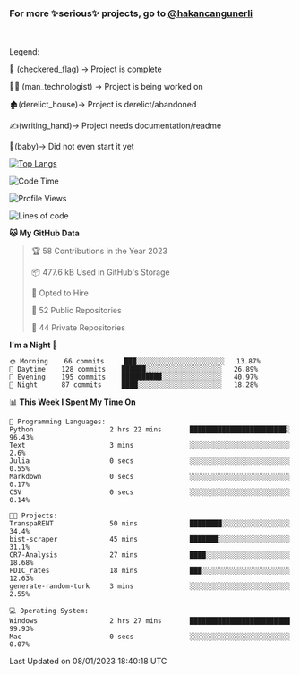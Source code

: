 ### For more ✨serious✨ projects, go to [@hakancangunerli](https://github.com/hakancangunerli)

<br>
<br>
Legend:

🏁 (checkered_flag) -> Project is complete

👨‍💻 (man_technologist)   -> Project is being worked on

🏚️(derelict_house)-> Project is derelict/abandoned

✍️(writing_hand)-> Project needs documentation/readme

👶(baby)-> Did not even start it yet

[![Top Langs](https://github-readme-stats.vercel.app/api/top-langs/?username=johngunerli&layout=compact&hide=tex,html,shell,assembly,C&langs_count=6&exclude_repo=2015-csharp)](https://github.com/anuraghazra/github-readme-stats)


<!--START_SECTION:waka-->
![Code Time](http://img.shields.io/badge/Code%20Time-379%20hrs%207%20mins-blue)

![Profile Views](http://img.shields.io/badge/Profile%20Views-11-blue)

![Lines of code](https://img.shields.io/badge/From%20Hello%20World%20I%27ve%20Written--10%20Thousand%20lines%20of%20code-blue)

**🐱 My GitHub Data** 

> 🏆 58 Contributions in the Year 2023
 > 
> 📦 477.6 kB Used in GitHub's Storage 
 > 
> 💼 Opted to Hire
 > 
> 📜 52 Public Repositories 
 > 
> 🔑 44 Private Repositories  
 > 
**I'm a Night 🦉** 

```text
🌞 Morning    66 commits     ███░░░░░░░░░░░░░░░░░░░░░░   13.87% 
🌆 Daytime    128 commits    ██████░░░░░░░░░░░░░░░░░░░   26.89% 
🌃 Evening    195 commits    ██████████░░░░░░░░░░░░░░░   40.97% 
🌙 Night      87 commits     ████░░░░░░░░░░░░░░░░░░░░░   18.28%

```


📊 **This Week I Spent My Time On** 

```text
💬 Programming Languages: 
Python                   2 hrs 22 mins       ████████████████████████░   96.43% 
Text                     3 mins              ░░░░░░░░░░░░░░░░░░░░░░░░░   2.6% 
Julia                    0 secs              ░░░░░░░░░░░░░░░░░░░░░░░░░   0.55% 
Markdown                 0 secs              ░░░░░░░░░░░░░░░░░░░░░░░░░   0.17% 
CSV                      0 secs              ░░░░░░░░░░░░░░░░░░░░░░░░░   0.14%

🐱‍💻 Projects: 
TranspaRENT              50 mins             ████████░░░░░░░░░░░░░░░░░   34.4% 
bist-scraper             45 mins             ███████░░░░░░░░░░░░░░░░░░   31.1% 
CR7-Analysis             27 mins             ████░░░░░░░░░░░░░░░░░░░░░   18.68% 
FDIC_rates               18 mins             ███░░░░░░░░░░░░░░░░░░░░░░   12.63% 
generate-random-turk     3 mins              ░░░░░░░░░░░░░░░░░░░░░░░░░   2.55%

💻 Operating System: 
Windows                  2 hrs 27 mins       █████████████████████████   99.93% 
Mac                      0 secs              ░░░░░░░░░░░░░░░░░░░░░░░░░   0.07%

```


 Last Updated on 08/01/2023 18:40:18 UTC
<!--END_SECTION:waka-->


